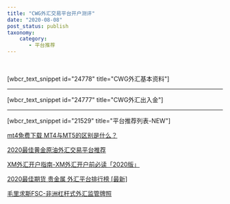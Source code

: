 ```yaml
---
title: "CWG外汇交易平台开户测评"
date: "2020-08-08"
post_status: publish
taxonomy:
    category: 
       - 平台推荐
---
```


 

\[wbcr\_text\_snippet id="24778" title="CWG外汇基本资料"\]

* * *

\[wbcr\_text\_snippet id="24777" title="CWG外汇出入金"\]

* * *

\[wbcr\_text\_snippet id="21529" title="平台推荐列表-NEW"\]

[mt4免费下载 MT4与MT5的区别是什么？](https://we.laowei8.com/mt4-vs-mt5.html)

[2020最佳黄金原油外汇交易平台推荐](https://we.laowei8.com/best-forex-brokers.html)

[XM外汇开户指南-XM外汇开户前必读「2020版」](https://we.laowei8.com/xm-forex-broker-guide.html)

[2020最佳期货 贵金属 外汇平台排行榜 \[最新\]](https://we.laowei8.com/best-forex-website-2019.html)

[毛里求斯FSC-非洲杠杆式外汇监管牌照](https://we.laowei8.com/fsc-gov.html)
